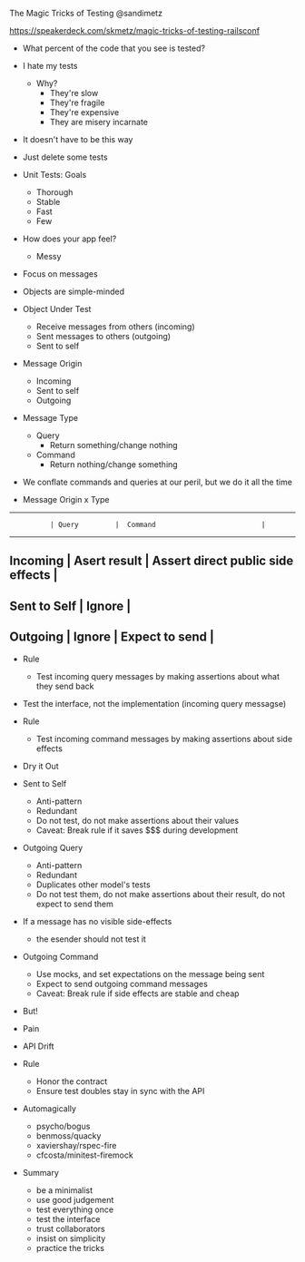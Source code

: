 The Magic Tricks of Testing
@sandimetz

https://speakerdeck.com/skmetz/magic-tricks-of-testing-railsconf

- What percent of the code that you see is tested?

- I hate my tests
  - Why?
    - They're slow
    - They're fragile
    - They're expensive
    - They are misery incarnate

- It doesn't have to be this way
- Just delete some tests

- Unit Tests: Goals
  - Thorough
  - Stable
  - Fast
  - Few

- How does your app feel?
  - Messy

- Focus on messages
- Objects are simple-minded

- Object Under Test
  - Receive messages from others (incoming)
  - Sent messages to others (outgoing)
  - Sent to self

- Message Origin
  - Incoming
  - Sent to self
  - Outgoing

- Message Type
  - Query
    - Return something/change nothing
  - Command
    - Return nothing/change something

- We conflate commands and queries at our peril, but we do it all the time

- Message Origin x Type
-------------------------------------------------------------------
              | Query         |  Command                          |
-------------------------------------------------------------------
Incoming      | Asert result  | Assert direct public side effects |
-------------------------------------------------------------------
Sent to Self  | Ignore                                            |
-------------------------------------------------------------------
Outgoing      | Ignore        | Expect to send                    |
-------------------------------------------------------------------

- Rule
  - Test incoming query messages by making assertions about what they send back

- Test the interface, not the implementation (incoming query messagse)

- Rule
  - Test incoming command messages by making assertions about side effects

- Dry it Out

- Sent to Self
  - Anti-pattern
  - Redundant
  - Do not test, do not make assertions about their values
  - Caveat: Break rule if it saves $$$ during development

- Outgoing Query
  - Anti-pattern
  - Redundant
  - Duplicates other model's tests
  - Do not test them, do not make assertions about their result, do not expect to send them

- If a message has no visible side-effects
  - the esender should not test it

- Outgoing Command
  - Use mocks, and set expectations on the message being sent
  - Expect to send outgoing command messages
  - Caveat: Break rule if side effects are stable and cheap

- But!
- Pain
- API Drift

- Rule
  - Honor the contract
  - Ensure test doubles stay in sync with the API

- Automagically
  - psycho/bogus
  - benmoss/quacky
  - xaviershay/rspec-fire
  - cfcosta/minitest-firemock

- Summary
  - be a minimalist
  - use good judgement
  - test everything once
  - test the interface
  - trust collaborators
  - insist on simplicity
  - practice the tricks